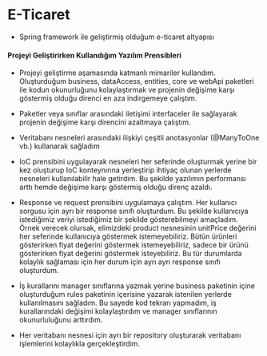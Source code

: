 # E-Ticaret

- Spring framework ile geliştirmiş olduğum e-ticaret altyapısı

#### Projeyi Geliştirirken Kullandığım Yazılım Prensibleri
- Projeyi geliştirme aşamasında katmanlı mimariler kullandım. Oluşturduğum business, dataAccess, entities, core ve webApi paketleri ile kodun okunurluğunu kolaylaştırmak ve projenin değişime karşı göstermiş olduğu direnci en aza indirgemeye çalıştım.


- Paketler veya sınıflar arasındaki iletişimi interfaceler ile sağlayarak projenin değişime karşı direncini azaltmaya çalıştım.


- Veritabanı nesneleri arasındaki ilişkiyi çeşitli anotasyonlar (@ManyToOne vb.) kullanarak sağladım

- IoC prensibini uygulayarak nesneleri her seferinde oluşturmak yerine bir kez oluşturup IoC konteynırına yerleştirip ihtiyaç olunan yerlerde nesneleri kullanılabilir hale getirdim. Bu şekilde yazılımın performansı arttı hemde değişime karşı göstermiş olduğu direnç azaldı.

- Response ve request prensibini uygulamaya çalıştım. Her kullanıcı sorgusu için ayrı bir response sınıfı oluşturdum. Bu şekilde kullanıcıya istediğimiz veriyi istediğimiz bir şekilde gösterebilmeyi amaçladım. Örnek verecek olursak, elimizdeki product nesnesinin unitPrice değerini her seferinde kullanıcıya göstermek istemeyebiliriz. Bütün ürünleri gösterirken fiyat değerini göstermek istemeyebiliriz, sadece bir  ürünü gösterirken fiyat değerini göstermek isteyebiliriz. Bu tür durumlarda kolaylık sağlaması için her durum için ayrı ayrı response sınıfı oluşturdum.

- İş kurallarını manager sınıflarına yazmak yerine business paketinin içine oluşturduğum rules paketinin içerisine yazarak istenilen yerlerde kullanılmasını sağladım. Bu sayede kod tekrarı yapmadım, iş kurallarındaki değişimi kolaylaştırdım ve manager sınıflarının okunurluluğunu arttırdım.

- Her veritabanı nesnesi için ayrı bir repository oluşturarak veritabanı işlemlerini kolaylıkla gerçekleştirdim.
